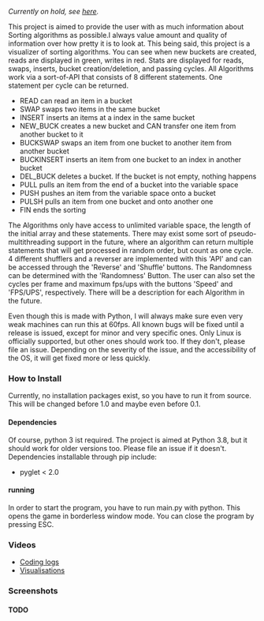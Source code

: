 *Currently on hold, see [here](https://riedler.wien/coding/).*

This project is aimed to provide the user with as much information about Sorting algorithms as possible.I always value amount and quality of information over how pretty it is to look at.
This being said, this project is a visualizer of sorting algorithms. You can see when new buckets are created, reads are displayed in green, writes in red. Stats are displayed for reads, swaps, inserts, bucket creation/deletion, and passing cycles.
All Algorithms work via a sort-of-API that consists of 8 different statements. One statement per cycle can be returned.

- READ can read an item in a bucket
- SWAP swaps two items in the same bucket
- INSERT inserts an items at a index in the same bucket
- NEW_BUCK creates a new bucket and CAN transfer one item from another bucket to it
- BUCKSWAP swaps an item from one bucket to another item from another bucket
- BUCKINSERT inserts an item from one bucket to an index in another bucket
- DEL_BUCK deletes a bucket. If the bucket is not empty, nothing happens
- PULL pulls an item from the end of a bucket into the variable space
- PUSH pushes an item from the variable space onto a bucket
- PULSH pulls an item from one bucket and onto another one
- FIN ends the sorting

The Algorithms only have access to unlimited variable space, the length of the initial array and these statements.
There may exist some sort of pseudo-multithreading support in the future, where an algorithm can return multiple statements that will get processed in random order, but count as one cycle.
4 different shufflers and a reverser are implemented with this 'API' and can be accessed through the 'Reverse' and 'Shuffle' buttons. The Randomness can be determined with the 'Randomness' Button.
The user can also set the cycles per frame and maximum fps/ups with the buttons 'Speed' and 'FPS/UPS', respectively.
There will be a description for each Algorithm in the future.

Even though this is made with Python, I will always make sure even very weak machines can run this at 60fps.
All known bugs will be fixed until a release is issued, except for minor and very specific ones.
Only Linux is officially supported, but other ones should work too. If they don't, please file an issue.
Depending on the severity of the issue, and the accessibility of the OS, it will get fixed more or less quickly.

### How to Install
Currently, no installation packages exist, so you have to run it from source. This will be changed before 1.0 and maybe even before 0.1.

#### Dependencies
Of course, python 3 ist required. The project is aimed at Python 3.8, but it should work for older versions too. Please file an issue if it doesn't.
Dependencies installable through pip include:

- pyglet < 2.0

#### running
In order to start the program, you have to run main.py with python. This opens the game in borderless window mode. You can close the program by pressing ESC.

### Videos
- [Coding logs](https://www.youtube.com/playlist?list=PLS2fPT7ug4bX_t_mjvWyx_KoADLQWTrnq)
- [Visualisations](https://www.youtube.com/playlist?list=PLS2fPT7ug4bW6Bbb7uuKZ0PDuBq_AnDNn)

### Screenshots
#### TODO
